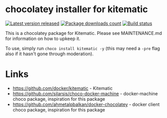 # chocolatey installer for kitematic

[![Latest version released](https://img.shields.io/chocolatey/v/kitematic.svg)](https://chocolatey.org/packages/kitematic)
[![Package downloads count](https://img.shields.io/chocolatey/dt/kitematic.svg)](https://chocolatey.org/packages/kitematic)
[![Build status](https://ci.appveyor.com/api/projects/status/ymrtko1qvvpv6b5v?svg=true)](https://ci.appveyor.com/project/StefanScherer/choco-kitematic)

This is a chocolatey package for Kitematic. Please see MAINTENANCE.md
for information on how to upkeep it.

To use, simply run `choco install kitematic -y` (this may need a `-pre`
flag also if it hasn't gone through moderation).

# Links

* https://github.com/docker/kitematic - Kitematic
* https://github.com/silarsis/choco-docker-machine - docker-machine choco package, inspiration for this package
* https://github.com/ahmetalpbalkan/docker-chocolatey - docker client choco package, inspiration for this package
